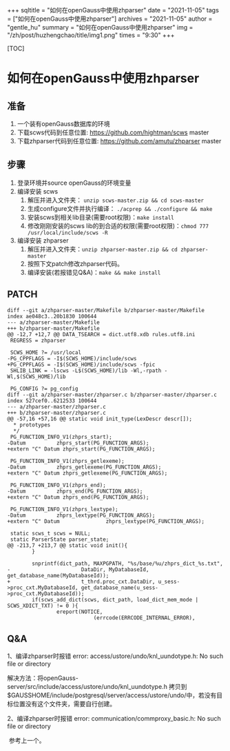 +++
sqltitle = "如何在openGauss中使用zhparser"
date = "2021-11-05"
tags = ["如何在openGauss中使用zhparser"]
archives = "2021-11-05"
author = "gentle_hu"
summary = "如何在openGauss中使用zhparser"
img = "/zh/post/huzhengchao/title/img1.png"
times = "9:30"
+++

[TOC]

# 如何在openGauss中使用zhparser

## 准备

1. 一个装有openGauss数据库的环境
2. 下载scws代码到任意位置:  https://github.com/hightman/scws   master
3. 下载zhparser代码到任意位置:  https://github.com/amutu/zhparser   master

## 步骤

1. 登录环境并source openGauss的环境变量
2. 编译安装 scws
   1. 解压并进入文件夹： `unzip scws-master.zip && cd scws-master`
   2. 生成configure文件并执行编译： `./acprep && ./configure && make`
   3. 安装scws到相关lib目录(需要root权限)：`make install`
   4. 修改刚刚安装的scws lib的到合适的权限(需要root权限)：`chmod 777 /usr/local/include/scws -R`
3. 编译安装 zhparser
   1. 解压并进入文件夹：`unzip zhparser-master.zip && cd zhparser-master`
   2. 按照下文patch修改zhparser代码。
   3. 编译安装(若报错见Q&A)：`make && make install`



## PATCH

```
diff --git a/zhparser-master/Makefile b/zhparser-master/Makefile
index ae048c3..20b1830 100644
--- a/zhparser-master/Makefile
+++ b/zhparser-master/Makefile
@@ -12,7 +12,7 @@ DATA_TSEARCH = dict.utf8.xdb rules.utf8.ini
 REGRESS = zhparser

 SCWS_HOME ?= /usr/local
-PG_CPPFLAGS = -I$(SCWS_HOME)/include/scws
+PG_CPPFLAGS = -I$(SCWS_HOME)/include/scws -fpic
 SHLIB_LINK = -lscws -L$(SCWS_HOME)/lib -Wl,-rpath -Wl,$(SCWS_HOME)/lib

 PG_CONFIG ?= pg_config
diff --git a/zhparser-master/zhparser.c b/zhparser-master/zhparser.c
index 527cef0..6212533 100644
--- a/zhparser-master/zhparser.c
+++ b/zhparser-master/zhparser.c
@@ -57,16 +57,16 @@ static void init_type(LexDescr descr[]);
  * prototypes
  */
 PG_FUNCTION_INFO_V1(zhprs_start);
-Datum          zhprs_start(PG_FUNCTION_ARGS);
+extern "C" Datum zhprs_start(PG_FUNCTION_ARGS);

 PG_FUNCTION_INFO_V1(zhprs_getlexeme);
-Datum          zhprs_getlexeme(PG_FUNCTION_ARGS);
+extern "C" Datum zhprs_getlexeme(PG_FUNCTION_ARGS);

 PG_FUNCTION_INFO_V1(zhprs_end);
-Datum          zhprs_end(PG_FUNCTION_ARGS);
+extern "C" Datum zhprs_end(PG_FUNCTION_ARGS);

 PG_FUNCTION_INFO_V1(zhprs_lextype);
-Datum          zhprs_lextype(PG_FUNCTION_ARGS);
+extern "C" Datum               zhprs_lextype(PG_FUNCTION_ARGS);

 static scws_t scws = NULL;
 static ParserState parser_state;
@@ -213,7 +213,7 @@ static void init(){
        }

        snprintf(dict_path, MAXPGPATH, "%s/base/%u/zhprs_dict_%s.txt",
-                       DataDir, MyDatabaseId, get_database_name(MyDatabaseId));
+                       t_thrd.proc_cxt.DataDir, u_sess->proc_cxt.MyDatabaseId, get_database_name(u_sess->proc_cxt.MyDatabaseId));
        if(scws_add_dict(scws, dict_path, load_dict_mem_mode | SCWS_XDICT_TXT) != 0 ){
                ereport(NOTICE,
                            (errcode(ERRCODE_INTERNAL_ERROR),

```



## Q&A

1、编译zhparser时报错 error: access/ustore/undo/knl_uundotype.h: No such file or directory

​	解决方法：将openGauss-server/src/include/access/ustore/undo/knl_uundotype.h 拷贝到 $GAUSSHOME/include/postgresql/server/access/ustore/undo/中，若没有目标位置没有这个文件夹，需要自行创建。

2、编译zhparser时报错 error: communication/commproxy_basic.h: No such file or directory

​	参考上一个。